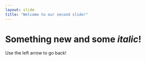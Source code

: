 ```yaml
---
layout: slide
title: "Welcome to our second slide!"
---
```

# Something **new** and some *italic*!
Use the left arrow to go back!
